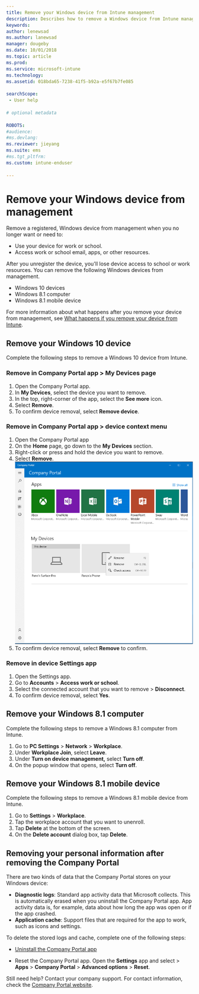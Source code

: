 ```yaml
---
title: Remove your Windows device from Intune management
description: Describes how to remove a Windows device from Intune management
keywords:
author: lenewsad
ms.author: lanewsad
manager: dougeby
ms.date: 10/01/2018
ms.topic: article
ms.prod:
ms.service: microsoft-intune
ms.technology:
ms.assetid: 018bda65-7238-41f5-b92a-e5f67b7fe085

searchScope:
 - User help

# optional metadata

ROBOTS:   
#audience:
#ms.devlang:
ms.reviewer: jieyang
ms.suite: ems
#ms.tgt_pltfrm:
ms.custom: intune-enduser

---
```


# Remove your Windows device from management

Remove a registered, Windows device from management when you no longer want or need to:  
* Use your device for work or school. 
* Access work or school email, apps, or other resources.

After you unregister the device, you'll lose device access to school or work resources. You can remove the following Windows devices from management.  
* Windows 10 devices 
* Windows 8.1 computer
* Windows 8.1 mobile device
 
For more information about what happens after you remove your device from management, see [What happens if you remove your device from Intune](what-happens-if-you-unenroll-your-device-from-intune-windows.md).

## Remove your Windows 10 device
Complete the following steps to remove a Windows 10 device from Intune.

### Remove in Company Portal app > **My Devices** page  

1. Open the Company Portal app.
2. In **My Devices**, select the device you want to remove.
3. In the top, right-corner of the app, select the **See more** icon.
4. Select **Remove**. 
5. To confirm device removal, select **Remove device**.  

### Remove in Company Portal app > device context menu  

1. Open the Company Portal app
2. On the **Home** page, go down to the **My Devices** section.
3. Right-click or press and hold the device you want to remove.
4. Select **Remove**.
![Example screenshot of the Company Portal app for Windows, Home page. Device context menu is visible in the **My Devices** section of the page and shows "Rename," "Remove," and "Check access" actions.](./media/1808_DeviceContextMenu_Windows_CP.png)
5. To confirm device removal, select **Remove** to confirm.  

### Remove in device Settings app
1. Open the Settings app. 
2. Go to **Accounts** > **Access work or school**.
3. Select the connected account that you want to remove > **Disconnect**.
4. To confirm device removal, select **Yes**.

## Remove your Windows 8.1 computer
Complete the following steps to remove a Windows 8.1 computer from Intune.

1.  Go to **PC Settings** > **Network** > **Workplace**.
2.  Under **Workplace Join**, select **Leave**.
3.  Under **Turn on device management,** select **Turn off**.
4.  On the popup window that opens, select **Turn off**.

## Remove your Windows 8.1 mobile device
Complete the following steps to remove a Windows 8.1 mobile device from Intune.

1.  Go to **Settings** > **Workplace**.
2.  Tap the workplace account that you want to unenroll.
3.  Tap **Delete** at the bottom of the screen.
4.  On the **Delete account** dialog box, tap **Delete**.  
## Removing your personal information after removing the Company Portal  

There are two kinds of data that the Company Portal stores on your Windows device:

-	**Diagnostic logs**: Standard app activity data that Microsoft collects. This is automatically erased when you uninstall the Company Portal app. App activity data is, for example, data about how long the app was open or if the app crashed.
-	**Application cache**: Support files that are required for the app to work, such as icons and settings.

To delete the stored logs and cache, complete one of the following steps:

* [Uninstall the Company Portal app](https://support.microsoft.com/help/4028003/windows-10-uninstall-apps-and-programs) 

* Reset the Company Portal app. Open the **Settings** app and select > **Apps** > **Company Portal** > **Advanced options** > **Reset**. 

Still need help? Contact your company support. For contact information, check the [Company Portal website](https://go.microsoft.com/fwlink/?linkid=2010980).
